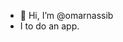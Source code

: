 - 👋 Hi, I’m @omarnassib
- I to do an app.

<!---
omarnassib/omarnassib is a ✨ special ✨ repository because its `README.md` (this file) appears on your GitHub profile.
You can click the Preview link to take a look at your changes.
--->
